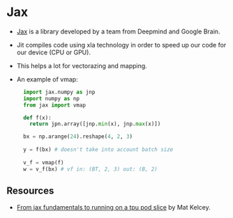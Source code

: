 # Jax

- [Jax](https://github.com/google/jax)  is a library developed by a team from Deepmind and Google Brain.
- Jit compiles code using xla technology in order to speed up our code for our
  device (CPU or GPU). 
- This helps a lot for vectorazing and mapping.
- An example of vmap:
  
  ```python
    import jax.numpy as jnp
    import numpy as np
    from jax import vmap

    def f(x):
      return jpn.array([jnp.min(x), jnp.max(x)])
  
    bx = np.arange(24).reshape(4, 2, 3)
    
    y = f(bx) # doesn't take into account batch size
    
    v_f = vmap(f)
    w = v_f(bx) # vf in: (BT, 2, 3) out: (B, 2)

  ```

## Resources

- [From jax fundamentals to running on a tpu pod slice](http://matpalm.com/blog/ymxb_pod_slice/) by Mat Kelcey.
 
